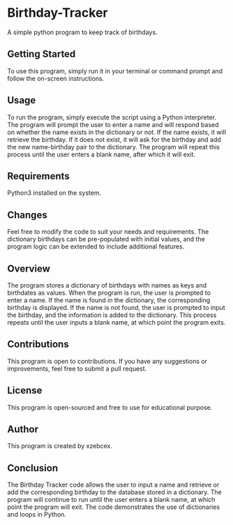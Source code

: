 # Birthday-Tracker
A simple python program to keep track of birthdays.

## Getting Started
To use this program, simply run it in your terminal or command prompt and follow the on-screen instructions.
## Usage
To run the program, simply execute the script using a Python interpreter. The program will prompt the user to enter a name and will respond based on whether the name exists in the dictionary or not. If the name exists, it will retrieve the birthday. If it does not exist, it will ask for the birthday and add the new name-birthday pair to the dictionary. The program will repeat this process until the user enters a blank name, after which it will exit.

## Requirements
Python3 installed on the system.
## Changes
Feel free to modify the code to suit your needs and requirements. The dictionary birthdays can be pre-populated with initial values, and the program logic can be extended to include additional features.
## Overview
The program stores a dictionary of birthdays with names as keys and birthdates as values. When the program is run, the user is prompted to enter a name. If the name is found in the dictionary, the corresponding birthday is displayed. If the name is not found, the user is prompted to input the birthday, and the information is added to the dictionary. This process repeats until the user inputs a blank name, at which point the program exits.

## Contributions
This program is open to contributions. If you have any suggestions or improvements, feel free to submit a pull request.

## License
This program is open-sourced and free to use for educational purpose.


## Author
This program is created by xzebcex.


## Conclusion
The Birthday Tracker code allows the user to input a name and retrieve or add the corresponding birthday to the database stored in a dictionary. The program will continue to run until the user enters a blank name, at which point the program will exit. The code demonstrates the use of dictionaries and loops in Python.


